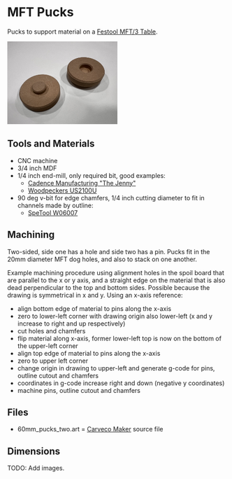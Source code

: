 # MFT Pucks

Pucks to support material on a [Festool MFT/3 Table](https://www.festoolusa.com/accessories/sawing/underframes-and-work-benches/work-benches/495315---mft3).

<img src="images/pucks.png" alt="MFT pucks." width="50%" />

## Tools and Materials

* CNC machine
* 3/4 inch MDF
* 1/4 inch end-mill, only required bit, good examples:
  * [Cadence Manufacturing "The Jenny"](https://www.cadencemfgdesign.com/product-page/the-jenny-bit-8675309)
  * [Woodpeckers US2100U](https://www.woodpeck.com/ultra-shear-2-flute-quarter-inch-solid-carbide-spiral-bits.html)
* 90 deg v-bit for edge chamfers, 1/4 inch cutting diameter to fit in channels made by outline:
  * [SpeTool W06007](https://spetools.com/products/spetool-w06007-v-groove-chamfer-router-bit-1-4-dia-1-4-shank-90-deg)
  
## Machining

Two-sided, side one has a hole and side two has a pin.  Pucks fit in the 20mm diameter MFT dog holes, and also to stack on one another.

Example machining procedure using alignment holes in the spoil board that are parallel to the x or y axis, and a straight edge on the material that is also dead perpendicular to the top and bottom sides.  Possible because the drawing is symmetrical in x and y.  Using an x-axis reference:

* align bottom edge of material to pins along the x-axis
* zero to lower-left corner with drawing origin also lower-left (x and y increase to right and up respectively)
* cut holes and chamfers
* flip material along x-axis, former lower-left top is now on the bottom of the upper-left corner
* align top edge of material to pins along the x-axis
* zero to upper left corner
* change origin in drawing to upper-left and generate g-code for pins, outline cutout and chamfers
* coordinates in g-code increase right and down (negative y coordinates)
* machine pins, outline cutout and chamfers

## Files

* 60mm_pucks_two.art = [Carveco Maker](https://carveco.com/carveco-software-range/carveco-maker/) source file

## Dimensions

TODO: Add images.






